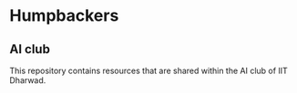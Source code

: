 # Humpbackers
## AI club
This repository contains resources that are shared within the AI club of IIT Dharwad. 